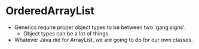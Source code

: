 # OrderedArrayList
- Generics require proper object types to be between two 'gang signs'.
  - Object types can be a lot of things.
- Whatever Java did for ArrayList, we are going to do for our own classes.
